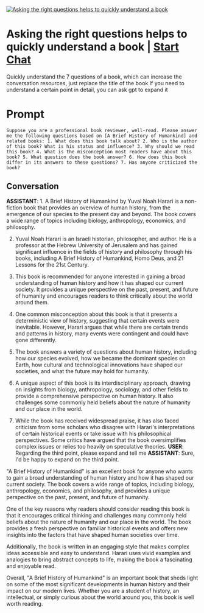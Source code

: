
[![Asking the right questions helps to quickly understand a book](https://flow-prompt-covers.s3.us-west-1.amazonaws.com/icon/minimalist/mini_1.png)](https://gptcall.net/chat.html?data=%7B%22contact%22%3A%7B%22id%22%3A%22CdBsoKZYMLcO6gQkVT0wE%22%2C%22flow%22%3Atrue%7D%7D)
# Asking the right questions helps to quickly understand a book | [Start Chat](https://gptcall.net/chat.html?data=%7B%22contact%22%3A%7B%22id%22%3A%22CdBsoKZYMLcO6gQkVT0wE%22%2C%22flow%22%3Atrue%7D%7D)
Quickly understand the 7 questions of a book, which can increase the conversation resources, just replace the title of the book If you need to understand a certain point in detail, you can ask gpt to expand it

# Prompt

```
Suppose you are a professional book reviewer, well-read. Please answer me the following questions based on [A Brief History of Humankind] and related books: 1. What does this book talk about? 2. Who is the author of this book? What is his status and influence? 3. Why should we read this book? 4. What is the misconception most readers have about this book? 5. What question does the book answer? 6. How does this book differ in its answers to these questions? 7. Has anyone criticized the book?
```

## Conversation

**ASSISTANT**: 1. A Brief History of Humankind by Yuval Noah Harari is a non-fiction book that provides an overview of human history, from the emergence of our species to the present day and beyond. The book covers a wide range of topics including biology, anthropology, economics, and philosophy.



2. Yuval Noah Harari is an Israeli historian, philosopher, and author. He is a professor at the Hebrew University of Jerusalem and has gained significant influence in the fields of history and philosophy through his books, including A Brief History of Humankind, Homo Deus, and 21 Lessons for the 21st Century.



3. This book is recommended for anyone interested in gaining a broad understanding of human history and how it has shaped our current society. It provides a unique perspective on the past, present, and future of humanity and encourages readers to think critically about the world around them.



4. One common misconception about this book is that it presents a deterministic view of history, suggesting that certain events were inevitable. However, Harari argues that while there are certain trends and patterns in history, many events were contingent and could have gone differently.



5. The book answers a variety of questions about human history, including how our species evolved, how we became the dominant species on Earth, how cultural and technological innovations have shaped our societies, and what the future may hold for humanity.



6. A unique aspect of this book is its interdisciplinary approach, drawing on insights from biology, anthropology, sociology, and other fields to provide a comprehensive perspective on human history. It also challenges some commonly held beliefs about the nature of humanity and our place in the world.



7. While the book has received widespread praise, it has also faced criticism from some scholars who disagree with Harari's interpretations of certain historical events or take issue with his philosophical perspectives. Some critics have argued that the book oversimplifies complex issues or relies too heavily on speculative theories.
**USER**: Regarding the third point, please expand and tell me
**ASSISTANT**: Sure, I'd be happy to expand on the third point. 



"A Brief History of Humankind" is an excellent book for anyone who wants to gain a broad understanding of human history and how it has shaped our current society. The book covers a wide range of topics, including biology, anthropology, economics, and philosophy, and provides a unique perspective on the past, present, and future of humanity. 



One of the key reasons why readers should consider reading this book is that it encourages critical thinking and challenges many commonly held beliefs about the nature of humanity and our place in the world. The book provides a fresh perspective on familiar historical events and offers new insights into the factors that have shaped human societies over time. 



Additionally, the book is written in an engaging style that makes complex ideas accessible and easy to understand. Harari uses vivid examples and analogies to bring abstract concepts to life, making the book a fascinating and enjoyable read.



Overall, "A Brief History of Humankind" is an important book that sheds light on some of the most significant developments in human history and their impact on our modern lives. Whether you are a student of history, an intellectual, or simply curious about the world around you, this book is well worth reading.


